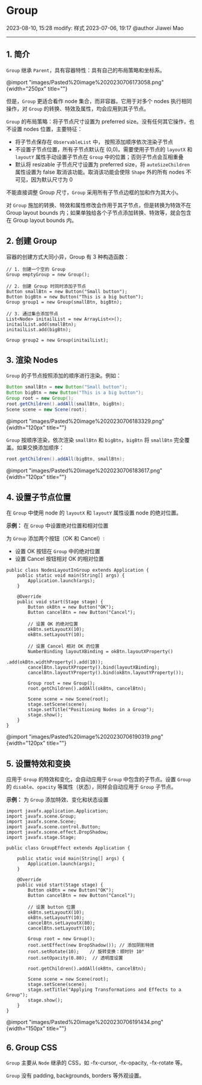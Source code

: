 # Group

2023-08-10, 15:28
modify: 样式
2023-07-06, 19:17
@author Jiawei Mao
****
## 1. 简介

`Group` 继承 `Parent`，具有容器特性：具有自己的布局策略和坐标系。

@import "images/Pasted%20image%2020230706173058.png" {width="250px" title=""}

但是，`Group` 更适合看作 node 集合，而非容器。它用于对多个 nodes 执行相同操作，对 `Group` 的转换、特效及属性，均会应用到其子节点。

`Group` 的布局策略：将子节点尺寸设置为 preferred size。没有任何其它操作，也不设置 nodes 位置，主要特征：

- 将子节点保存在 `ObservableList` 中， 按照添加顺序依次渲染子节点
- 不设置子节点位置，所有子节点默认在 (0,0)。需要使用子节点的 `layoutX` 和 `layoutY` 属性手动设置子节点在 `Group` 中的位置；否则子节点会互相重叠
-  默认将 resizable 子节点尺寸设置为 preferred size，将 `autoSizeChildren` 属性设置为 false 取消该功能。取消该功能会使除 `Shape` 外的所有 nodes 不可见，因为默认尺寸为 0

不能直接调整 Group 尺寸，`Group` 采用所有子节点边框的加和作为其大小。

对 `Group` 施加的转换、特效和属性修改会作用于其子节点，但是转换为特效不在 Group layout bounds 内；如果单独给各个子节点添加转换、特效等，就会包含在 Group layout bounds 内。

## 2. 创建 Group

容器的创建方式大同小异，Group 有 3 种构造函数：

```java{.line-numbers}
// 1. 创建一个空的 Group
Group emptyGroup = new Group();

// 2. 创建 Group 时同时添加子节点
Button smallBtn = new Button("Small button");
Button bigBtn = new Button("This is a big button");
Group group1 = new Group(smallBtn, bigBtn);

// 3. 通过集合添加节点
List<Node> initailList = new ArrayList<>();
initailList.add(smallBtn);
initailList.add(bigBtn);

Group group2 = new Group(initailList);
```

## 3. 渲染 Nodes

`Group` 的子节点按照添加的顺序进行渲染。例如：

```java
Button smallBtn = new Button("Small button");
Button bigBtn = new Button("This is a big button");
Group root = new Group();
root.getChildren().addAll(smallBtn, bigBtn);
Scene scene = new Scene(root);
```

@import "images/Pasted%20image%2020230706183329.png" {width="120px" title=""}

`Group` 按顺序渲染，依次渲染 `smallBtn` 和 `bigBtn`，`bigBtn` 将 `smallBtn` 完全覆盖。如果交换添加顺序：

```java
root.getChildren().addAll(bigBtn, smallBtn);
```

@import "images/Pasted%20image%2020230706183617.png" {width="120px" title=""}

## 4. 设置子节点位置

在 `Group` 中使用 node 的 `layoutX` 和 `layoutY` 属性设置 node 的绝对位置。

**示例：** 在 `Group` 中设置绝对位置和相对位置

为 `Group` 添加两个按钮（OK 和 Cancel）:

- 设置 OK 按钮在 `Group` 中的绝对位置
- 设置 Cancel 按钮相对 OK 的相对位置

```java{.line-numbers}
public class NodesLayoutInGroup extends Application {
	public static void main(String[] args) {
		Application.launch(args);
	}

	@Override
	public void start(Stage stage) {
		Button okBtn = new Button("OK");
		Button cancelBtn = new Button("Cancel");

		// 设置 OK 的绝对位置
		okBtn.setLayoutX(10);
		okBtn.setLayoutY(10);

        // 设置 Cancel 相对 OK 的位置
		NumberBinding layoutXBinding = okBtn.layoutXProperty()
                                            .add(okBtn.widthProperty().add(10));
		cancelBtn.layoutXProperty().bind(layoutXBinding);
		cancelBtn.layoutYProperty().bind(okBtn.layoutYProperty());

		Group root = new Group();		
		root.getChildren().addAll(okBtn, cancelBtn);

		Scene scene = new Scene(root);
		stage.setScene(scene);
		stage.setTitle("Positioning Nodes in a Group");
		stage.show();
	}
}
```

@import "images/Pasted%20image%2020230706190319.png" {width="120px" title=""}

## 5. 设置特效和变换

应用于 `Group` 的特效和变化，会自动应用于 `Group` 中包含的子节点。设置 `Group` 的 `disable`、`opacity` 等属性（状态），同样会自动应用于 `Group` 子节点。

**示例：** 为 `Group` 添加特效、变化和状态设置

```java{.line-numbers}
import javafx.application.Application;
import javafx.scene.Group;
import javafx.scene.Scene;
import javafx.scene.control.Button;
import javafx.scene.effect.DropShadow;
import javafx.stage.Stage;

public class GroupEffect extends Application {

    public static void main(String[] args) {
        Application.launch(args);
    }

    @Override
    public void start(Stage stage) {
        Button okBtn = new Button("OK");
        Button cancelBtn = new Button("Cancel");

        // 设置 button 位置
        okBtn.setLayoutX(10);
        okBtn.setLayoutY(10);
        cancelBtn.setLayoutX(80);
        cancelBtn.setLayoutY(10);

        Group root = new Group();
        root.setEffect(new DropShadow()); // 添加阴影特效
        root.setRotate(10);    // 旋转变换：顺时针 10°
        root.setOpacity(0.80);  // 透明度设置

        root.getChildren().addAll(okBtn, cancelBtn);

        Scene scene = new Scene(root);
        stage.setScene(scene);
        stage.setTitle("Applying Transformations and Effects to a Group");
        stage.show();
    }
}
```

@import "images/Pasted%20image%2020230706191434.png" {width="150px" title=""}

## 6. Group CSS

`Group` 主要从 `Node` 继承的 CSS，如 -fx-cursor, -fx-opacity, -fx-rotate 等。

`Group` 没有 padding, backgrounds, borders 等外观设置。
